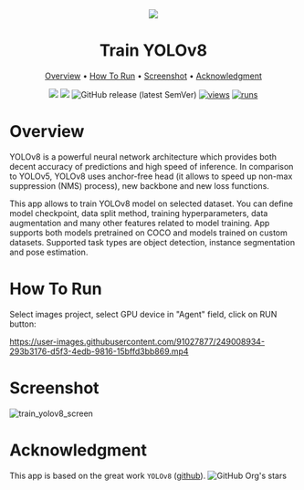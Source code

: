 
<div align="center" markdown>
<img src="https://github.com/supervisely-ecosystem/yolov8/assets/12828725/2849410e-4922-4d23-93a7-2385d6d75426"/>  

# Train YOLOv8

<p align="center">
  <a href="#Overview">Overview</a> •
  <a href="#How-To-Run">How To Run</a> •
  <a href="#Screenshot">Screenshot</a> •
  <a href="#Acknowledgment">Acknowledgment</a>
</p>

[![](https://img.shields.io/badge/supervisely-ecosystem-brightgreen)](https://ecosystem.supervise.ly/apps/supervisely-ecosystem/yolov8/train)
[![](https://img.shields.io/badge/slack-chat-green.svg?logo=slack)](https://supervise.ly/slack)
![GitHub release (latest SemVer)](https://img.shields.io/github/v/release/supervisely-ecosystem/yolov8)
[![views](https://app.supervise.ly/img/badges/views/supervisely-ecosystem/yolov8/train.png)](https://supervise.ly)
[![runs](https://app.supervise.ly/img/badges/runs/supervisely-ecosystem/yolov8/train.png)](https://supervise.ly)

</div>

# Overview

YOLOv8 is a powerful neural network architecture which provides both decent accuracy of predictions and high speed of inference. In comparison to YOLOv5, YOLOv8 uses anchor-free head (it allows to speed up non-max suppression (NMS) process), new backbone and new loss functions.

This app allows to train YOLOv8 model on selected dataset. You can define model checkpoint, data split method, training hyperparameters, data augmentation and many other features related to model training. App supports both models pretrained on COCO and models trained on custom datasets. Supported task types are object detection, instance segmentation and pose estimation.

# How To Run

Select images project, select GPU device in "Agent" field, click on RUN button:

https://user-images.githubusercontent.com/91027877/249008934-293b3176-d5f3-4edb-9816-15bffd3bb869.mp4

# Screenshot

![train_yolov8_screen](https://user-images.githubusercontent.com/91027877/249011925-4c4cb749-a04d-4613-bdf5-8ab26ec4efaa.png)


# Acknowledgment

This app is based on the great work `YOLOv8` ([github](https://github.com/ultralytics/ultralytics)). ![GitHub Org's stars](https://img.shields.io/github/stars/ultralytics/ultralytics?style=social)
